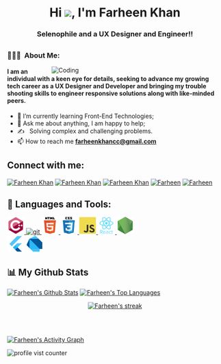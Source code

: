 
<h1 align="center">Hi <img src="https://raw.githubusercontent.com/MartinHeinz/MartinHeinz/master/wave.gif" width="30px">, I'm Farheen Khan</h1>
<h3 align="center">Selenophile and a UX Designer and Engineer!!</h3>

## <h3>👨🏻‍💻 &nbsp;About Me: </h3>


<img align="right" alt="Coding" width="400" src="https://media.giphy.com/media/MM9wZTpmDdrJffgyA1/giphy.gif">


#### I am an individual with a keen eye for details, seeking to advance my growing tech career as a UX Designer and Developer and bringing my trouble shooting skills to engineer responsive solutions along with like-minded peers.

- 🌱 I’m currently learning Front-End Technologies; 
- 💬 Ask me about anything, I am happy to help;
- ✍️ &nbsp; Solving complex and challenging problems.
- 📫 How to reach me **farheenkhancc@gmail.com**



## Connect with me:
<p align="left">

 <a href="https://twitter.com/FarheenFirdous5" target="blank"><img align="center" src="https://cdn.jsdelivr.net/npm/simple-icons@3.0.1/icons/twitter.svg" alt="Farheen Khan" height="40" width="60" /></a>
<a href="https://www.linkedin.com/in/farheen-khan21" target="blank"><img align="center" src="https://cdn.jsdelivr.net/npm/simple-icons@3.0.1/icons/linkedin.svg" alt="Farheen Khan" height="40" width="60" /></a>
<a href="https://www.instagram.com/hobosoul__/" target="blank"><img align="center" src="https://cdn.jsdelivr.net/npm/simple-icons@3.0.1/icons/instagram.svg" alt="Farheen Khan" height="50" width="60" /></a>
<a href="https://codepen.io/Farheen21" target="blank"><img align="center" src="https://cdn2.iconfinder.com/data/icons/social-icons-33/128/Codepen-512.png" alt="Farheen" height="50" width="60" /></a>
<a href="https://leetcode.com/Farheen_khan/" target="blank"><img align="center" src="https://cdn.icon-icons.com/icons2/2389/PNG/512/leetcode_logo_icon_145113.png" alt="Farheen" height="50" width="50" /></a>


## 🚀 Languages and Tools:

<p align="left"> 

<a href="https://www.w3schools.com/cpp/" target="_blank"> <img src="https://raw.githubusercontent.com/devicons/devicon/master/icons/cplusplus/cplusplus-original.svg" alt="cplusplus" width="40" height="40"/> </a> 
<a href="https://git-scm.com/" target="_blank"> <img src="https://www.vectorlogo.zone/logos/git-scm/git-scm-icon.svg" alt="git" width="40" height="40"/> </a> <a href="https://www.w3.org/html/" target="_blank"> <img src="https://raw.githubusercontent.com/devicons/devicon/master/icons/html5/html5-original-wordmark.svg" alt="html5" width="40" height="40"/> </a>
<a href="https://www.w3schools.com/css/" target="_blank"> <img src="https://raw.githubusercontent.com/devicons/devicon/master/icons/css3/css3-original-wordmark.svg" alt="css3" width="40" height="40"/> </a>
<a href="https://developer.mozilla.org/en-US/docs/Web/JavaScript" target="_blank"> <img src="https://raw.githubusercontent.com/devicons/devicon/master/icons/javascript/javascript-original.svg" alt="javascript" width="40" height="40"/> </a> 
<a href="https://reactjs.org/" target="_blank"> <img src="https://raw.githubusercontent.com/devicons/devicon/master/icons/react/react-original-wordmark.svg" alt="react" width="40" height="40"/> </a>
<code><img height="40" src="https://raw.githubusercontent.com/github/explore/80688e429a7d4ef2fca1e82350fe8e3517d3494d/topics/nodejs/nodejs.png"></code>    
<code><img height="40" src="https://raw.githubusercontent.com/github/explore/80688e429a7d4ef2fca1e82350fe8e3517d3494d/topics/flutter/flutter.png"></code>
<code><img height="40" src="https://raw.githubusercontent.com/github/explore/80688e429a7d4ef2fca1e82350fe8e3517d3494d/topics/dart/dart.png"></code>
<br/>

  ## 📊 My Github Stats
<p>
    <a href="https://github.com/farheen21/github-readme-stats"><img alt="Farheen's Github Stats" src="https://github-readme-stats.vercel.app/api?username=farheen21&show_icons=true&count_private=true&theme=react&hide_border=true&bg_color=0D1117" /></a>
  <a href="https://github.com/farheen21/github-readme-stats"><img alt="Farheen's Top Languages" src="https://github-readme-stats.vercel.app/api/top-langs/?username=farheen21&langs_count=8&count_private=true&layout=compact&theme=react&hide_border=true&bg_color=0D1117" /></a>
  <br/>
  <p align="center">
    <a href="https://github.com/farheen21/github-readme-streak-stats">
        <img title="🔥 Get streak stats for your profile at git.io/streak-stats" alt="Farheen's streak" src="https://github-readme-streak-stats.herokuapp.com/?user=farheen21&theme=black-ice&hide_border=true&stroke=0000&background=060A0CD0"/>
    </a>
</p>
</p>
<br/>
<br/>

<a href="https://github.com/farheen21/github-readme-activity-graph"><img alt="Farheen's Activity Graph" src="https://activity-graph.herokuapp.com/graph?username=farheen21&bg_color=0D1117&color=5BCDEC&line=5BCDEC&point=FFFFFF&hide_border=true" /></a>

<p align="left"> <img src="https://komarev.com/ghpvc/?username=farheen21" alt="profile vist counter" /> </p>  
<a href="https://github.com/farheen21">



